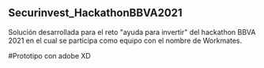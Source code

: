 ## Securinvest_HackathonBBVA2021
Solución desarrollada para el reto "ayuda para invertir"  del hackathon BBVA 2021 en el cual se participa como equipo con el nombre de Workmates.


#Prototipo con adobe XD
